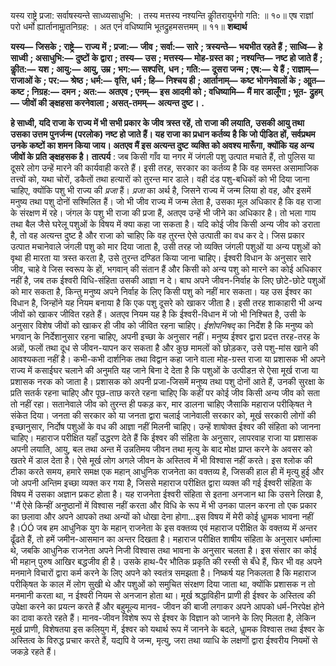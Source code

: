  

यस्य राष्ट्रे प्रजा: सर्वाषस्यन्ते साध्व्यसाधुभि: । तस्य मत्तस्य नश्यन्ति कीॢतरायुर्भगो गति: ॥ १०॥ एष राज्ञां परो धर्मो ह्यार्तानामाॢतनिग्रह: । अत एनं वधिष्यामि भूतद्रुहमसत्तमम् ॥ ११॥ **शब्दार्थ** 

**यस्य—** **जिसके** **; राष्ट्रे—** **राज्य में** **; प्रजा:—** **जीव** **; सर्वा:—** **सारे** **; त्रस्यन्ते—** **भयभीत रहते हैं** **; साध्वि—** **हे साध्वी** **; असाधुभि:—** **दुष्टों** **के द्वारा** **; तस्य—** **उस** **; मत्तस्य—** **मोह-ग्रस्त का** **; नश्यन्ति—** **नष्ट हो जाते हैं** **; कीॢत:—** **यश** **; आयु:—** **आयु, उम्र** **; भग:—** **सश्पत्ति,** **धन** **; गति:—** **दूसरा जन्म** **; एष:—** **ये हैं** **; राज्ञाम्—** **राजाओं के** **; पर:—** **श्रेष्ठ** **; धर्म:—** **वृत्ति, धर्म** **; हि—** **निश्चय ही** **; आर्तानाम्—** **कष्ट** **भोगनेवालों के** **; आॢत—** **कष्ट** **; निग्रह:—** **दमन** **; अत:—** **अतएव** **; एनम्—** **इस आदमी को** **; वधिष्यामि—** **मैं मार डालूँगा** **; भूत-** **द्रुहम्—** **जीवों की ङ्क्षहसा करनेवाला** **; असत्-तमम्—** **अत्यन्त दुष्ट।** **.** 

**हे साध्वी, यदि राजा के राज्य में भी सभी प्रकार के जीव त्रस्त रहें, तो राजा की लयाति,** **उसकी आयु तथा उसका उत्तम पुनर्जन्म (परलोक) नष्ट हो जाते हैं। यह राजा का प्रधान कर्तव्य** **है कि जो पीडि़त हों, सर्वप्रथम उनके कष्टों का शमन किया जाय। अतएव मैं इस अत्यन्त दुष्ट** **व्यक्ति को अवश्य मारूँगा, क्योंकि यह अन्य जीवों के प्रति ङ्क्षहसक है।** **तात्पर्य** : जब किसी गाँव या नगर में जंगली पशु उत्पात मचाते हैं, तो पुलिस या दूसरे लोग उन्हें मारने की कार्यवाही करते हैं। इसी तरह, सरकार का कर्तव्य है कि वह समस्त असामाजिक तत्त्वों को, यथा चोरों, डकैतों तथा हत्यारों को तुरन्त मार डाले। वही दंड पशु-बधिकों को भी दिया जाना चाहिए, क्योंकि पशु भी राज्य की *प्रजा* हैं। *प्रजा* का अर्थ है, जिसने राज्य में जन्म लिया हो वह, और इसमें मनुष्य तथा पशु दोनों सश्मिलित हैं। जो भी जीव राज्य में जन्म लेता है, उसका मूल अधिकार है कि वह राजा के संरक्षण में रहे। जंगल के पशु भी राजा की प्रजा हैं, अतएव उन्हें भी जीने का अधिकार है। तो भला गाय तथा बैल जैसे घरेलू पशुओं के विषय में क्या कहा जा सकता है। यदि कोई जीव किसी अन्य जीव को डराता है, तो वह अत्यन्त दुष्ट है और राजा को चाहिए कि वह तुरन्त ऐसे उत्पाती का वध कर दे। जिस प्रकार उत्पात मचानेवाले जंगली पशु को मार दिया जाता है, उसी तरह जो व्यक्ति जंगली पशुओं या अन्य पशुओं को वृथा ही मारता या त्रस्त करता है, उसे तुरन्त दण्डित किया जाना चाहिए। ईश्वरी विधान के अनुसार सारे जीव, चाहे वे जिस स्वरूप के हों, भगवान् की संतान हैं और किसी को अन्य पशु को मारने का कोई अधिकार नहीं है, जब तक ईश्वरी विधि-संहिता उसकी आज्ञा न दे। बाघ अपने जीवन-निर्वाह के लिए छोटे-छोटे पशुओं को मार सकता है, किन्तु मनुष्य अपने निर्वाह के लिए किसी पशु को नहीं मार सकता। यह उस ईश्वर का विधान है, जिन्होंने यह नियम बनाया है कि एक पशु दूसरे को खाकर जीता है। इसी तरह शाकाहारी भी अन्य जीवों को खाकर जीवित रहते हैं। अतएव नियम यह है कि ईश्वरी-विधान में जो भी निश्चित है, उसी के अनुसार विशेष जीवों को खाकर ही जीव को जीवित रहना चाहिए। *ईशोपनिषद्* का निर्देश है कि मनुष्य को भगवान् के निर्देशानुसार रहना चाहिए, अपनी इच्छा के अनुसार नहीं। मनुष्य ईश्वर द्वारा प्रदत्त तरह-तरह के अन्नों, फलों तथा दूध से जीवन-यापन कर सकता है और कुछ मामलों को छोड़कर, उसे पशु-मांस खाने की आवश्यकता नहीं है। कभी-कभी दार्शनिक तथा विद्वान कहा जाने वाला मोह-ग्रस्त राजा या प्रशासक भी अपने राज्य में कसाईघर चलाने की अनुमति यह जाने बिना दे देता है कि पशुओं के उत्पीडऩ से ऐसा मूर्ख राजा या प्रशासक नरक को जाता है। प्रशासक को अपनी प्रजा-जिसमें मनुष्य तथा पशु दोनों आते हैं, उनकी सुरक्षा के प्रति सतर्क रहना चाहिए और पूछ-ताछ करते रहना चाहिए कि कहीं पर कोई जीव किसी अन्य जीव को सता तो नहीं रहा। सतानेवाले जीव को तुरन्त ही पकड़ कर, मार डालना चाहिए जैसाकि महाराज परीकि्षत ने संकेत दिया। जनता की सरकार को या जनता द्वारा चलाई जानेवाली सरकार को, मूर्ख सरकारी लोगों की इच्छानुसार, निर्दोष पशुओं के वध की आज्ञा नहीं मिलनी चाहिए। उन्हें शाषोक्त ईश्वर की संहिता को जानना चाहिए। महाराज परीक्षित यहाँ उद्धरण देते हैं कि ईश्वर की संहिता के अनुसार, लापरवाह राजा या प्रशासक अपनी लयाति, आयु, बल तथा अन्त में उन्नतिमय जीवन तथा मृत्यु के बाद मोक्ष प्राप्त करने के अवसर को खतरे में डाल देता है। ऐसे मूर्ख लोग अगले जीवन के अस्तित्व में भी विश्वास नहीं करते। इस श्लोक की टीका करते समय, हमारे समक्ष एक महान् आधुनिक राजनेता का वक्तव्य है, जिसकी हाल ही में मृत्यु हुई और जो अपनी अन्तिम इच्छा व्यक्त कर गया है, जिससे महाराज परीक्षित द्वारा व्यक्त की गई ईश्वरी संहिता के विषय में उसका अज्ञान प्रकट होता है। यह राजनेता ईश्वरी संहिता से इतना अनजान था कि उसने लिखा है, ''मैं ऐसे किन्हीं अनुष्ठानों में विश्वास नहीं करता और विधि के रूप में भी उनका पालन करना तो एक प्रकार का छलावा और अपने आपको तथा अन्यों को धोखा देना होगा...इस विषय में मेरी कोई धाॢमक भावना नहीं है।ÓÓ जब हम आधुनिक युग के महान् राजनेता के इस वक्तव्य एवं महाराज परीक्षित के वक्तव्य में अन्तर ढूँढते हैं, तो हमें जमीन-आसमान का अन्तर दिखता है। महाराज परीक्षित शाषीय संहिता के अनुसार धर्मात्मा थे, जबकि आधुनिक राजनेता अपने निजी विश्वास तथा भावना के अनुसार चलता है। इस संसार का कोई भी महान् पुरुष आखिर बद्धजीव ही है। उसके हाथ-पैर भौतिक प्रकृति की रस्सी से बँधे हैं, फिर भी वह अपने मनमाने विचारों द्वारा कर्म करने के लिए अपने को स्वतंत्र समझता है। निष्कर्ष यह निकलता है कि महाराज परीकि्षत के काल में लोग सुखी थे और पशुओं को समुचित संरक्षण दिया जाता था, क्योंकि प्रशासक न तो मनमानी करता था, न ईश्वरी नियम से अनजान होता था। मूर्ख श्रद्धाविहीन प्राणी ही ईश्वर के अस्तित्व की उपेक्षा करने का प्रयत्न करते हैं और बहुमूल्य मानव- जीवन की बाजी लगाकर अपने आपको धर्म-निरपेक्ष होने का दावा करते रहते हैं। मानव-जीवन विशेष रूप से ईश्वर के विज्ञान को जानने के लिए मिलता है, लेकिन मूर्ख प्राणी, विशेषतया इस कलियुग में, ईश्वर को यथार्थ रूप में जानने के बदले, धाॢमक विश्वास तथा ईश्वर के अस्तित्व के विरुद्ध प्रचार करते हैं, यद्यपि वे जन्म, मृत्यु, जरा तथा व्याधि के लक्षणों द्वारा ईश्वरीय नियमों से जकड़े रहते हैं। 
